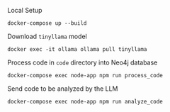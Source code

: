 Local Setup

`docker-compose up --build`

Download `tinyllama` model

`docker exec -it ollama ollama pull tinyllama`

Process code in `code` directory into Neo4j database

`docker-compose exec node-app npm run process_code`

Send code to be analyzed by the LLM

`docker-compose exec node-app npm run analyze_code`